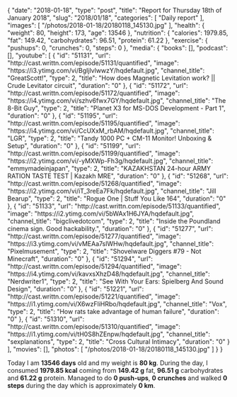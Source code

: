 {
    "date": "2018-01-18",
    "type": "post",
    "title": "Report for Thursday 18th of January 2018",
    "slug": "2018\/01\/18",
    "categories": [
        "Daily report"
    ],
    "images": [
        "\/photos\/2018-01-18\/20180118_145130.jpg"
    ],
    "health": {
        "weight": 80,
        "height": 173,
        "age": 13546
    },
    "nutrition": {
        "calories": 1979.85,
        "fat": 149.42,
        "carbohydrates": 96.51,
        "protein": 61.22
    },
    "exercise": {
        "pushups": 0,
        "crunches": 0,
        "steps": 0
    },
    "media": {
        "books": [],
        "podcast": [],
        "youtube": [
            {
                "id": "51131",
                "url": "http:\/\/cast.writtn.com\/episode\/51131\/quantified",
                "image": "https:\/\/i3.ytimg.com\/vi\/BgIjlvlwwzY\/hqdefault.jpg",
                "channel_title": "GreatScott!",
                "type": 2,
                "title": "How does Magnetic Levitation work? || Crude Levitator circuit",
                "duration": "0"
            },
            {
                "id": "51172",
                "url": "http:\/\/cast.writtn.com\/episode\/51172\/quantified",
                "image": "https:\/\/i4.ytimg.com\/vi\/szhv6fwx7GY\/hqdefault.jpg",
                "channel_title": "The 8-Bit Guy",
                "type": 2,
                "title": "Planet X3 for MS-DOS Development - Part 1",
                "duration": "0"
            },
            {
                "id": "51195",
                "url": "http:\/\/cast.writtn.com\/episode\/51195\/quantified",
                "image": "https:\/\/i4.ytimg.com\/vi\/CcUXxM_rbAM\/hqdefault.jpg",
                "channel_title": "LGR",
                "type": 2,
                "title": "Tandy 1000 PC + CM-11 Monitor! Unboxing & Setup",
                "duration": "0"
            },
            {
                "id": "51199",
                "url": "http:\/\/cast.writtn.com\/episode\/51199\/quantified",
                "image": "https:\/\/i2.ytimg.com\/vi\/-yMXWp-Fh3g\/hqdefault.jpg",
                "channel_title": "emmymadeinjapan",
                "type": 2,
                "title": "KAZAKHSTAN 24-hour ARMY RATION TASTE TEST | Kazakh MRE",
                "duration": "0"
            },
            {
                "id": "51268",
                "url": "http:\/\/cast.writtn.com\/episode\/51268\/quantified",
                "image": "https:\/\/i2.ytimg.com\/vi\/iT_3reEa7Fk\/hqdefault.jpg",
                "channel_title": "Jill Bearup",
                "type": 2,
                "title": "Rogue One | Stuff You Like 164",
                "duration": "0"
            },
            {
                "id": "51133",
                "url": "http:\/\/cast.writtn.com\/episode\/51133\/quantified",
                "image": "https:\/\/i2.ytimg.com\/vi\/5bWAx1H6JYA\/hqdefault.jpg",
                "channel_title": "bigclivedotcom",
                "type": 2,
                "title": "Inside the Poundland cinema sign.  Good hackability.",
                "duration": "0"
            },
            {
                "id": "51277",
                "url": "http:\/\/cast.writtn.com\/episode\/51277\/quantified",
                "image": "https:\/\/i3.ytimg.com\/vi\/vMEAa7slWHw\/hqdefault.jpg",
                "channel_title": "Pixelmusement",
                "type": 2,
                "title": "Shovelware Diggers #79 - Not Minecraft",
                "duration": "0"
            },
            {
                "id": "51294",
                "url": "http:\/\/cast.writtn.com\/episode\/51294\/quantified",
                "image": "https:\/\/i4.ytimg.com\/vi\/kavxsXhzD48\/hqdefault.jpg",
                "channel_title": "Nerdwriter1",
                "type": 2,
                "title": "See With Your Ears: Spielberg And Sound Design",
                "duration": "0"
            },
            {
                "id": "51221",
                "url": "http:\/\/cast.writtn.com\/episode\/51221\/quantified",
                "image": "https:\/\/i1.ytimg.com\/vi\/X6wzFliHRbo\/hqdefault.jpg",
                "channel_title": "Vox",
                "type": 2,
                "title": "How rats take advantage of human failure",
                "duration": "0"
            },
            {
                "id": "51310",
                "url": "http:\/\/cast.writtn.com\/episode\/51310\/quantified",
                "image": "https:\/\/i1.ytimg.com\/vi\/tH0S8hZEnpw\/hqdefault.jpg",
                "channel_title": "sexplanations",
                "type": 2,
                "title": "Cross Cultural Intimacy",
                "duration": "0"
            }
        ],
        "movies": [],
        "photos": [
            "\/photos\/2018-01-18\/20180118_145130.jpg"
        ]
    }
}

Today I am <strong>13546 days</strong> old and my weight is <strong>80 kg</strong>. During the day, I consumed <strong>1979.85 kcal</strong> coming from <strong>149.42 g</strong> fat, <strong>96.51 g</strong> carbohydrates and <strong>61.22 g</strong> protein. Managed to do <strong>0 push-ups</strong>, <strong>0 crunches</strong> and walked <strong>0 steps</strong> during the day which is approximately <strong>0 km</strong>.